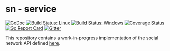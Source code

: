 # sn - service

[![GoDoc](https://godoc.org/github.com/sn/service?status.svg)](https://godoc.org/github.com/sn/service)
[![Build Status: Linux](https://travis-ci.org/sn/service.svg?branch=master)](https://travis-ci.org/sn/service)
[![Build Status: Windows](https://ci.appveyor.com/api/projects/status/github/sn/service?branch=master&svg=true)](https://ci.appveyor.com/project/sn/service/branch/master)
[![Coverage Status](https://codecov.io/gh/sn/service/branch/master/graph/badge.svg)](https://codecov.io/gh/sn/service)
[![Go Report Card](https://goreportcard.com/badge/github.com/sn/service)](https://goreportcard.com/report/github.com/sn/service)
[![Gitter](https://badges.gitter.im/join_chat.svg)](https://gitter.im/sn/service)

This repository contains a work-in-progress implementation of the social network API defined [here](https://github.com/sn/sn/blob/master/API.md).
